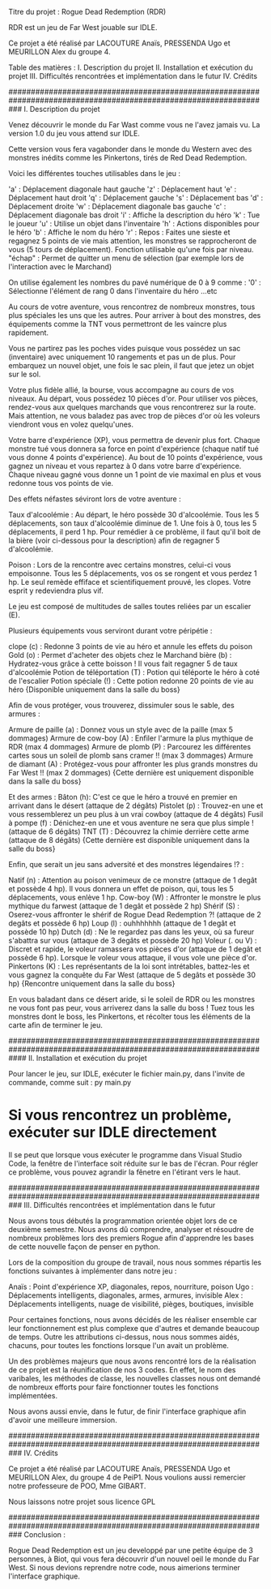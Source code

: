 Titre du projet : Rogue Dead Redemption (RDR)

RDR est un jeu de Far West jouable sur IDLE.

Ce projet a été réalisé par LACOUTURE Anaïs, PRESSENDA Ugo et MEURILLON Alex du groupe 4.



Table des matières :
I. Description du projet 
II. Installation et exécution du projet
III. Difficultés rencontrées et implémentation dans le futur
IV. Crédits



###################################################################################################################
I. Description du projet

Venez découvrir le monde du Far Wast comme vous ne l'avez jamais vu. La version 1.0 du jeu vous attend sur IDLE.



Cette version vous fera vagabonder dans le monde du Western avec des monstres inédits comme les Pinkertons, tirés
de Red Dead Redemption.


Voici les différentes touches utilisables dans le jeu :

'a' : Déplacement diagonale haut gauche
'z' : Déplacement haut
'e' : Déplacement haut droit
'q' : Déplacement gauche
's' : Déplacement bas
'd' : Déplacement droite
'w' : Déplacement diagonale bas gauche
'c' : Déplacement diagonale bas droit
'i' : Affiche la description du héro
'k' : Tue le joueur 
'u' : Utilise un objet dans l'inventaire
'h' : Actions disponibles pour le héro
'b' : Affiche le nom du héro
'r' : Repos : Faites une sieste et regagnez 5 points de vie mais attention,
les monstres se rapprocheront de vous (5 tours de déplacement). Fonction utilisable qu'une fois par niveau. 
"échap" : Permet de quitter un menu de sélection (par exemple lors de l'interaction avec le Marchand)


On utilise également les nombres du pavé numérique de 0 à 9 comme :
'0' : Sélectionne l'élément de rang 0 dans l'inventaire du héro
...etc

Au cours de votre aventure, vous rencontrez de nombreux monstres, tous plus spéciales les uns que les autres.
Pour arriver à bout des monstres, des équipements comme la TNT vous permettront de les vaincre plus 
rapidement. 

Vous ne partirez pas les poches vides puisque vous possédez un sac (inventaire) avec uniquement 10 rangements 
et pas un de plus. Pour embarquez un nouvel objet, une fois le sac plein, il faut que jetez un objet sur le sol.

Votre plus fidèle allié, la bourse, vous accompagne au cours de vos niveaux. Au départ, vous possédez 10 pièces d'or.
Pour utiliser vos pièces, rendez-vous aux quelques marchands que vous rencontrerez sur la route.
Mais attention, ne vous baladez pas avec trop de pièces d'or où les voleurs viendront vous en volez quelqu'unes.

Votre barre d'expérience (XP), vous permettra de devenir plus fort. Chaque monstre tué vous donnera sa force 
en point d'expérience (chaque natif tué vous donne 4 points d'expérience). Au bout de 10 points d'expérience,
vous gagnez un niveau et vous repartez à 0 dans votre barre d'expérience.
Chaque niveau gagné vous donne un 1 point de vie maximal en plus et vous redonne tous vos points de vie.



Des effets néfastes séviront lors de votre aventure :

Taux d'alcoolémie : Au départ, le héro possède 30 d'alcoolémie. Tous les 5 déplacements, son taux 
d'alcoolémie diminue de 1. Une fois à 0, tous les 5 déplacements, il perd 1 hp. Pour remédier à ce problème,
il faut qu'il boit de la bière (voir ci-dessous pour la description) afin de regagner 5 d'alcoolémie.

Poison : Lors de la rencontre avec certains monstres, celui-ci vous empoisonne.
Tous les 5 déplacements, vos os se rongent et vous perdez 1 hp. Le seul remède effiface et scientifiquement
prouvé, les clopes. Votre esprit y redeviendra plus vif.



Le jeu est composé de multitudes de salles toutes reliées par un escalier (E).

Plusieurs équipements vous serviront durant votre péripétie :

clope (c) : Redonne 3 points de vie au héro et annule les effets du poison
Gold (o) : Permet d'acheter des objets chez le Marchand
bière (b) : Hydratez-vous grâce à cette boisson ! Il vous fait regagner 5 de taux d'alcoolémie
Potion de téléportation (T) : Potion qui téléporte le héro à coté de l'escalier
Potion spéciale (!) : Cette potion redonne 20 points de vie au héro {Disponible uniquement dans la salle du boss}



Afin de vous protéger, vous trouverez, dissimuler sous le sable, des armures :

Armure de paille (a) : Donnez vous un style avec de la paille (max 5 dommages)
Armure de cow-boy (A) : Enfiler l'armure la plus mythique de RDR (max 4 dommages)
Armure de plomb (P) : Parcourez les différentes cartes sous un soleil de plomb sans cramer !! (max 3 dommages)
Armure de diamant (A) : Protégez-vous pour affronter les plus grands monstres du Far West !! (max 2 dommages)
{Cette dernière est uniquement disponible dans la salle du boss}




Et des armes :
Bâton (h): C'est ce que le héro a trouvé en premier en arrivant dans le désert (attaque de 2 dégâts)
Pistolet (p) : Trouvez-en une et vous ressemblerez un peu plus à un vrai cowboy (attaque de 4 dégâts)
Fusil à pompe (f) : Dénichez-en une et vous aventure ne sera que plus simple ! (attaque de 6 dégâts)
TNT (T) : Découvrez la chimie derrière cette arme (attaque de 8 dégâts) 
{Cette dernière est disponible uniquement dans la salle du boss}




Enfin, que serait un jeu sans adversité et des monstres légendaires !? :

Natif (n) : Attention au poison venimeux de ce monstre (attaque de 1 degât et possède 4 hp). 
Il vous donnera un effet de poison, qui, tous les 5 déplacements, vous enlève 1 hp.
Cow-boy (W) : Affronter le monstre le plus mythique du farwest (attaque de 1 degât et possède 2 hp)
Shérif (S) : Oserez-vous affronter le shérif de Rogue Dead Redemption ?! (attaque de 2 degâts et possède 6 hp)
Loup (l) : ouhhhhhhh (attaque de 1 degât et possède 10 hp)
Dutch (d) : Ne le regardez pas dans les yeux, où sa fureur s'abattra sur vous (attaque de 3 degâts et possède 20 hp)
Voleur (. ou V) : Discret et rapide, le voleur ramassera vos pièces d'or (attaque de 1 degât et possède 6 hp).
Lorsque le voleur vous attaque, il vous vole une pièce d'or.
Pinkertons (K) : Les représentants de la loi sont intrétables, battez-les et vous gagnez la conquête du Far West
(attaque de 5 degâts et possède 30 hp) {Rencontre uniquement dans la salle du boss}



En vous baladant dans ce désert aride, si le soleil de RDR ou les monstres ne vous font pas peur, 
vous arriverez dans la salle du boss ! Tuez tous les monstres dont le boss, 
les Pinkertons, et récolter tous les éléments de la carte afin de terminer le jeu.




####################################################################################################################
II. Installation et exécution du projet


Pour lancer le jeu, sur IDLE, exécuter le fichier main.py, dans l'invite de commande, comme suit :
      py main.py
# Si vous rencontrez un problème, exécuter sur IDLE directement

Il se peut que lorsque vous exécuter le programme dans Visual Studio Code, la fenêtre de l'interface
soit réduite sur le bas de l'écran. Pour régler ce problème, vous pouvez agrandir la fênetre en l'étirant 
vers le haut.




###################################################################################################################
III. Difficultés rencontrées et implémentation dans le futur

Nous avons tous débutés la programmation orientée objet lors de ce deuxième semestre. Nous avons dû comprendre,
analyser et résoudre de nombreux problèmes lors des premiers Rogue afin d'apprendre les bases de cette nouvelle
façon de penser en python.

Lors de la composition du groupe de travail, nous nous sommes répartis les fonctions suivantes à implémenter dans 
notre jeu :

Anaïs : Point d'expérience XP, diagonales, repos, nourriture, poison
Ugo : Déplacements intelligents, diagonales, armes, armures, invisible
Alex : Déplacements intelligents, nuage de visibilité, pièges, boutiques, invisible

Pour certaines fonctions, nous avons décidés de les réaliser ensemble car leur fonctionnement est plus
complexe que d'autres et demande beaucoup de temps. Outre les attributions ci-dessus, nous nous sommes
aidés, chacuns, pour toutes les fonctions lorsque l'un avait un problème.

Un des problèmes majeurs que nous avons rencontré lors de la réalisation de ce projet est la réunification de nos
3 codes. En effet, le nom des varibales, les méthodes de classe, les nouvelles classes nous ont demandé de nombreux
efforts pour faire fonctionner toutes les fonctions implémentées.

Nous avons aussi envie, dans le futur, de finir l'interface graphique afin d'avoir une meilleure immersion.



###################################################################################################################
IV. Crédits

Ce projet a été réalisé par LACOUTURE Anaïs, PRESSENDA Ugo et MEURILLON Alex, du groupe 4 de PeiP1.
Nous voulions aussi remercier notre professeure de POO, Mme GIBART.

Nous laissons notre projet sous licence GPL




###################################################################################################################
Conclusion :

Rogue Dead Redemption est un jeu developpé par une petite équipe de 3 personnes, à Biot, qui vous fera découvrir 
d'un nouvel oeil le monde du Far West. Si nous devions reprendre notre code, nous aimerions terminer l'interface
graphique.
